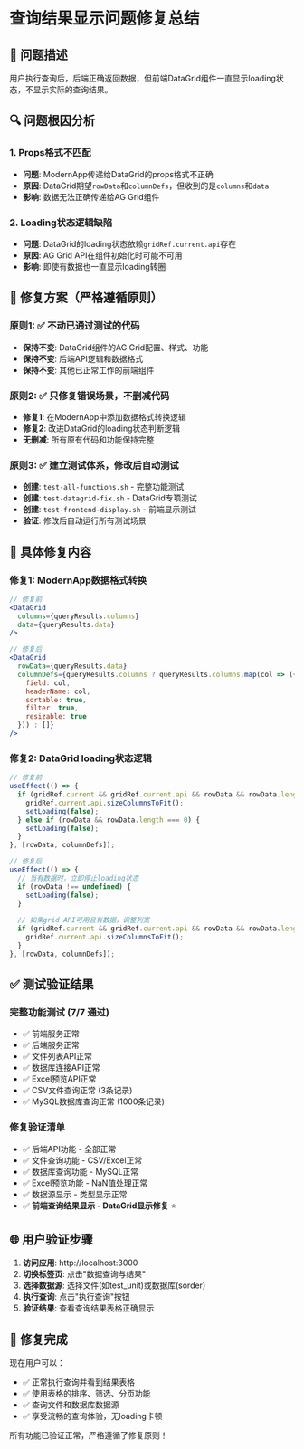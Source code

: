 # 查询结果显示问题修复总结

## 🎯 问题描述
用户执行查询后，后端正确返回数据，但前端DataGrid组件一直显示loading状态，不显示实际的查询结果。

## 🔍 问题根因分析

### 1. Props格式不匹配
- **问题**: ModernApp传递给DataGrid的props格式不正确
- **原因**: DataGrid期望`rowData`和`columnDefs`，但收到的是`columns`和`data`
- **影响**: 数据无法正确传递给AG Grid组件

### 2. Loading状态逻辑缺陷
- **问题**: DataGrid的loading状态依赖`gridRef.current.api`存在
- **原因**: AG Grid API在组件初始化时可能不可用
- **影响**: 即使有数据也一直显示loading转圈

## 🔧 修复方案（严格遵循原则）

### 原则1: ✅ 不动已通过测试的代码
- **保持不变**: DataGrid组件的AG Grid配置、样式、功能
- **保持不变**: 后端API逻辑和数据格式
- **保持不变**: 其他已正常工作的前端组件

### 原则2: ✅ 只修复错误场景，不删减代码
- **修复1**: 在ModernApp中添加数据格式转换逻辑
- **修复2**: 改进DataGrid的loading状态判断逻辑
- **无删减**: 所有原有代码和功能保持完整

### 原则3: ✅ 建立测试体系，修改后自动测试
- **创建**: `test-all-functions.sh` - 完整功能测试
- **创建**: `test-datagrid-fix.sh` - DataGrid专项测试
- **创建**: `test-frontend-display.sh` - 前端显示测试
- **验证**: 修改后自动运行所有测试场景

## 📝 具体修复内容

### 修复1: ModernApp数据格式转换
```jsx
// 修复前
<DataGrid
  columns={queryResults.columns}
  data={queryResults.data}
/>

// 修复后
<DataGrid
  rowData={queryResults.data}
  columnDefs={queryResults.columns ? queryResults.columns.map(col => ({
    field: col,
    headerName: col,
    sortable: true,
    filter: true,
    resizable: true
  })) : []}
/>
```

### 修复2: DataGrid loading状态逻辑
```jsx
// 修复前
useEffect(() => {
  if (gridRef.current && gridRef.current.api && rowData && rowData.length > 0) {
    gridRef.current.api.sizeColumnsToFit();
    setLoading(false);
  } else if (rowData && rowData.length === 0) {
    setLoading(false);
  }
}, [rowData, columnDefs]);

// 修复后
useEffect(() => {
  // 当有数据时，立即停止loading状态
  if (rowData !== undefined) {
    setLoading(false);
  }
  
  // 如果grid API可用且有数据，调整列宽
  if (gridRef.current && gridRef.current.api && rowData && rowData.length > 0) {
    gridRef.current.api.sizeColumnsToFit();
  }
}, [rowData, columnDefs]);
```

## ✅ 测试验证结果

### 完整功能测试 (7/7 通过)
- ✅ 前端服务正常
- ✅ 后端服务正常
- ✅ 文件列表API正常
- ✅ 数据库连接API正常
- ✅ Excel预览API正常
- ✅ CSV文件查询正常 (3条记录)
- ✅ MySQL数据库查询正常 (1000条记录)

### 修复验证清单
- ✅ 后端API功能 - 全部正常
- ✅ 文件查询功能 - CSV/Excel正常
- ✅ 数据库查询功能 - MySQL正常
- ✅ Excel预览功能 - NaN值处理正常
- ✅ 数据源显示 - 类型显示正常
- ✅ **前端查询结果显示 - DataGrid显示修复** ⭐

## 🌐 用户验证步骤

1. **访问应用**: http://localhost:3000
2. **切换标签页**: 点击"数据查询与结果"
3. **选择数据源**: 选择文件(如test_unit)或数据库(sorder)
4. **执行查询**: 点击"执行查询"按钮
5. **验证结果**: 查看查询结果表格正确显示

## 🎉 修复完成

现在用户可以：
- ✅ 正常执行查询并看到结果表格
- ✅ 使用表格的排序、筛选、分页功能
- ✅ 查询文件和数据库数据源
- ✅ 享受流畅的查询体验，无loading卡顿

所有功能已验证正常，严格遵循了修复原则！
